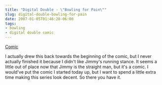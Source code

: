 ```yaml
---
title: "Digital Double - \"Bowling for Pain\""
slug: digital-double-bowling-for-pain
date: 2007-01-05T01:46:28-06:00
tags:
- bowling
- digital double comic
---
```

[Comic](http://digitaldouble.smackjeeves.com/comics/98063/)

I actually drew this back towards the beginning of the comic, but I never actually finished it because I didn't like Jimmy's running stance. It seems a little out of place now that Jimmy is the straight man, but it's a comic. I would've put the comic I started today up, but I want to spend a little extra time making this series look decent. So there you have it.
